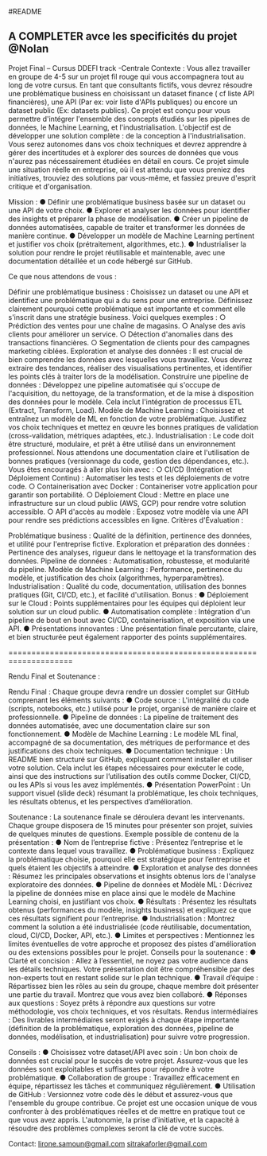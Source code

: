 #README

## A COMPLETER avce les specificités du projet @Nolan ##

Projet Final – Cursus DDEFI track -Centrale Contexte : Vous allez travailler en groupe de 4-5 sur un projet fil rouge qui vous accompagnera tout au long de votre cursus. En tant que consultants fictifs, vous devrez résoudre une problématique business en choisissant un dataset finance ( cf liste API financières), une API (Par ex: voir liste d'APIs publiques) ou encore un dataset public (Ex: datasets publics). Ce projet est conçu pour vous permettre d'intégrer l'ensemble des concepts étudiés sur les pipelines de données, le Machine Learning, et l'industrialisation. L'objectif est de développer une solution complète : de la conception à l'industrialisation. Vous serez autonomes dans vos choix techniques et devrez apprendre à gérer des incertitudes et à explorer des sources de données que vous n'aurez pas nécessairement étudiées en détail en cours. Ce projet simule une situation réelle en entreprise, où il est attendu que vous preniez des initiatives, trouviez des solutions par vous-même, et fassiez preuve d'esprit critique et d'organisation.

Mission : ● Définir une problématique business basée sur un dataset ou une API de votre choix. ● Explorer et analyser les données pour identifier des insights et préparer la phase de modélisation. ● Créer un pipeline de données automatisées, capable de traiter et transformer les données de manière continue. ● Développer un modèle de Machine Learning pertinent et justifier vos choix (prétraitement, algorithmes, etc.). ● Industrialiser la solution pour rendre le projet réutilisable et maintenable, avec une documentation détaillée et un code hébergé sur GitHub.

Ce que nous attendons de vous :

Définir une problématique business : Choisissez un dataset ou une API et identifiez une problématique qui a du sens pour une entreprise. Définissez clairement pourquoi cette problématique est importante et comment elle s'inscrit dans une stratégie business. Voici quelques exemples : ○ Prédiction des ventes pour une chaîne de magasins. ○ Analyse des avis clients pour améliorer un service. ○ Détection d'anomalies dans des transactions financières. ○ Segmentation de clients pour des campagnes marketing ciblées.
Exploration et analyse des données : Il est crucial de bien comprendre les données avec lesquelles vous travaillez. Vous devrez extraire des tendances, réaliser des visualisations pertinentes, et identifier les points clés à traiter lors de la modélisation.
Construire une pipeline de données : Développez une pipeline automatisée qui s'occupe de l'acquisition, du nettoyage, de la transformation, et de la mise à disposition des données pour le modèle. Cela inclut l'intégration de processus ETL (Extract, Transform, Load).
Modèle de Machine Learning : Choisissez et entraînez un modèle de ML en fonction de votre problématique. Justifiez vos choix techniques et mettez en œuvre les bonnes pratiques de validation (cross-validation, métriques adaptées, etc.).
Industrialisation : Le code doit être structuré, modulaire, et prêt à être utilisé dans un environnement professionnel. Nous attendons une documentation claire et l'utilisation de bonnes pratiques (versionnage du code, gestion des dépendances, etc.). Vous êtes encouragés à aller plus loin avec : ○ CI/CD (Intégration et Déploiement Continu) : Automatiser les tests et les déploiements de votre code. ○ Containerisation avec Docker : Containeriser votre application pour garantir son portabilité. ○ Déploiement Cloud : Mettre en place une infrastructure sur un cloud public (AWS, GCP) pour rendre votre solution accessible. ○ API d'accès au modèle : Exposez votre modèle via une API pour rendre ses prédictions accessibles en ligne.
Critères d'Évaluation :

Problématique business : Qualité de la définition, pertinence des données, et utilité pour l'entreprise fictive.
Exploration et préparation des données : Pertinence des analyses, rigueur dans le nettoyage et la transformation des données.
Pipeline de données : Automatisation, robustesse, et modularité du pipeline.
Modèle de Machine Learning : Performance, pertinence du modèle, et justification des choix (algorithmes, hyperparamètres).
Industrialisation : Qualité du code, documentation, utilisation des bonnes pratiques (Git, CI/CD, etc.), et facilité d'utilisation.
Bonus : ● Déploiement sur le Cloud : Points supplémentaires pour les équipes qui déploient leur solution sur un cloud public. ● Automatisation complète : Intégration d'un pipeline de bout en bout avec CI/CD, containerisation, et exposition via une API. ● Présentations innovantes : Une présentation finale percutante, claire, et bien structurée peut également rapporter des points supplémentaires.

====================================================================

Rendu Final et Soutenance :

Rendu Final : Chaque groupe devra rendre un dossier complet sur GitHub comprenant les éléments suivants : ● Code source : L'intégralité du code (scripts, notebooks, etc.) utilisé pour le projet, organisé de manière claire et professionnelle. ● Pipeline de données : La pipeline de traitement des données automatisée, avec une documentation claire sur son fonctionnement. ● Modèle de Machine Learning : Le modèle ML final, accompagné de sa documentation, des métriques de performance et des justifications des choix techniques. ● Documentation technique : Un README bien structuré sur GitHub, expliquant comment installer et utiliser votre solution. Cela inclut les étapes nécessaires pour exécuter le code, ainsi que des instructions sur l’utilisation des outils comme Docker, CI/CD, ou les APIs si vous les avez implémentés. ● Présentation PowerPoint : Un support visuel (slide deck) résumant la problématique, les choix techniques, les résultats obtenus, et les perspectives d’amélioration.

Soutenance : La soutenance finale se déroulera devant les intervenants. Chaque groupe disposera de 15 minutes pour présenter son projet, suivies de quelques minutes de questions. Exemple possible de contenu de la présentation : ● Nom de l’entreprise fictive : Présentez l’entreprise et le contexte dans lequel vous travaillez. ● Problématique business : Expliquez la problématique choisie, pourquoi elle est stratégique pour l’entreprise et quels étaient les objectifs à atteindre. ● Exploration et analyse des données : Résumez les principales observations et insights obtenus lors de l'analyse exploratoire des données. ● Pipeline de données et Modèle ML : Décrivez la pipeline de données mise en place ainsi que le modèle de Machine Learning choisi, en justifiant vos choix. ● Résultats : Présentez les résultats obtenus (performances du modèle, insights business) et expliquez ce que ces résultats signifient pour l’entreprise. ● Industrialisation : Montrez comment la solution a été industrialisée (code réutilisable, documentation, cloud, CI/CD, Docker, API, etc.). ● Limites et perspectives : Mentionnez les limites éventuelles de votre approche et proposez des pistes d'amélioration ou des extensions possibles pour le projet. Conseils pour la soutenance : ● Clarté et concision : Allez à l’essentiel, ne noyez pas votre audience dans les détails techniques. Votre présentation doit être compréhensible par des non-experts tout en restant solide sur le plan technique. ● Travail d’équipe : Répartissez bien les rôles au sein du groupe, chaque membre doit présenter une partie du travail. Montrez que vous avez bien collaboré. ● Réponses aux questions : Soyez prêts à répondre aux questions sur votre méthodologie, vos choix techniques, et vos résultats. Rendus intermédiaires : Des livrables intermédiaires seront exigés à chaque étape importante (définition de la problématique, exploration des données, pipeline de données, modélisation, et industrialisation) pour suivre votre progression.

Conseils : ● Choisissez votre dataset/API avec soin : Un bon choix de données est crucial pour le succès de votre projet. Assurez-vous que les données sont exploitables et suffisantes pour répondre à votre problématique. ● Collaboration de groupe : Travaillez efficacement en équipe, répartissez les tâches et communiquez régulièrement. ● Utilisation de GitHub : Versionnez votre code dès le début et assurez-vous que l'ensemble du groupe contribue. Ce projet est une occasion unique de vous confronter à des problématiques réelles et de mettre en pratique tout ce que vous avez appris. L'autonomie, la prise d'initiative, et la capacité à résoudre des problèmes complexes seront la clé de votre succès.

Contact: lirone.samoun@gmail.com sitrakaforler@gmail.com
